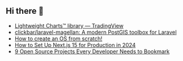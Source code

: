 ## Hi there 👋

<!--
**ahmadmunib/ahmadmunib** is a ✨ _special_ ✨ repository because its `README.md` (this file) appears on your GitHub profile.

Here are some ideas to get you started:

- 🔭 I’m currently working on ...
- 🌱 I’m currently learning ...
- 👯 I’m looking to collaborate on ...
- 🤔 I’m looking for help with ...
- 💬 Ask me about ...
- 📫 How to reach me: ...
- 😄 Pronouns: ...
- ⚡ Fun fact: ...
-->

<!-- daily.dev BOOKMARKS:START -->
- [Lightweight Charts™ library — TradingView](https://app.daily.dev/posts/jMYdha395?utm_source=rss&utm_medium=bookmarks&utm_campaign=Pkz0XOXGkQ9Ucdi5Fo1gY)
- [clickbar/laravel-magellan: A modern PostGIS toolbox for Laravel](https://app.daily.dev/posts/FsEV9xqcP?utm_source=rss&utm_medium=bookmarks&utm_campaign=Pkz0XOXGkQ9Ucdi5Fo1gY)
- [How to create an OS from scratch!](https://app.daily.dev/posts/CdrBtvJik?utm_source=rss&utm_medium=bookmarks&utm_campaign=Pkz0XOXGkQ9Ucdi5Fo1gY)
- [How to Set Up Next.js 15 for Production in 2024](https://app.daily.dev/posts/gTohToX62?utm_source=rss&utm_medium=bookmarks&utm_campaign=Pkz0XOXGkQ9Ucdi5Fo1gY)
- [9 Open Source Projects Every Developer Needs to Bookmark](https://app.daily.dev/posts/wyMkzrl7l?utm_source=rss&utm_medium=bookmarks&utm_campaign=Pkz0XOXGkQ9Ucdi5Fo1gY)
<!-- daily.dev BOOKMARKS:END -->
